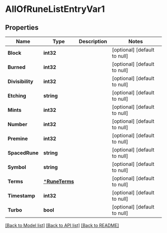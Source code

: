# AllOfRuneListEntryVar1

## Properties
Name | Type | Description | Notes
------------ | ------------- | ------------- | -------------
**Block** | **int32** |  | [optional] [default to null]
**Burned** | **int32** |  | [optional] [default to null]
**Divisibility** | **int32** |  | [optional] [default to null]
**Etching** | **string** |  | [optional] [default to null]
**Mints** | **int32** |  | [optional] [default to null]
**Number** | **int32** |  | [optional] [default to null]
**Premine** | **int32** |  | [optional] [default to null]
**SpacedRune** | **string** |  | [optional] [default to null]
**Symbol** | **string** |  | [optional] [default to null]
**Terms** | [***RuneTerms**](RuneTerms.md) |  | [optional] [default to null]
**Timestamp** | **int32** |  | [optional] [default to null]
**Turbo** | **bool** |  | [optional] [default to null]

[[Back to Model list]](../README.md#documentation-for-models) [[Back to API list]](../README.md#documentation-for-api-endpoints) [[Back to README]](../README.md)

